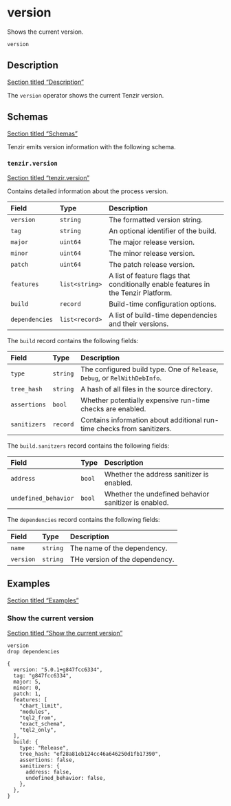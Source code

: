 # version

Shows the current version.

```tql
version
```

## Description

[Section titled “Description”](#description)

The `version` operator shows the current Tenzir version.

## Schemas

[Section titled “Schemas”](#schemas)

Tenzir emits version information with the following schema.

### `tenzir.version`

[Section titled “tenzir.version”](#tenzirversion)

Contains detailed information about the process version.

| Field          | Type           | Description                                                                        |
| :------------- | :------------- | :--------------------------------------------------------------------------------- |
| `version`      | `string`       | The formatted version string.                                                      |
| `tag`          | `string`       | An optional identifier of the build.                                               |
| `major`        | `uint64`       | The major release version.                                                         |
| `minor`        | `uint64`       | The minor release version.                                                         |
| `patch`        | `uint64`       | The patch release version.                                                         |
| `features`     | `list<string>` | A list of feature flags that conditionally enable features in the Tenzir Platform. |
| `build`        | `record`       | Build-time configuration options.                                                  |
| `dependencies` | `list<record>` | A list of build-time dependencies and their versions.                              |

The `build` record contains the following fields:

| Field        | Type     | Description                                                                |
| :----------- | :------- | :------------------------------------------------------------------------- |
| `type`       | `string` | The configured build type. One of `Release`, `Debug`, or `RelWithDebInfo`. |
| `tree_hash`  | `string` | A hash of all files in the source directory.                               |
| `assertions` | `bool`   | Whether potentially expensive run-time checks are enabled.                 |
| `sanitizers` | `record` | Contains information about additional run-time checks from sanitizers.     |

The `build.sanitzers` record contains the following fields:

| Field                | Type   | Description                                          |
| :------------------- | :----- | :--------------------------------------------------- |
| `address`            | `bool` | Whether the address sanitizer is enabled.            |
| `undefined_behavior` | `bool` | Whether the undefined behavior sanitizer is enabled. |

The `dependencies` record contains the following fields:

| Field     | Type     | Description                    |
| :-------- | :------- | :----------------------------- |
| `name`    | `string` | The name of the dependency.    |
| `version` | `string` | THe version of the dependency. |

## Examples

[Section titled “Examples”](#examples)

### Show the current version

[Section titled “Show the current version”](#show-the-current-version)

```tql
version
drop dependencies
```

```tql
{
  version: "5.0.1+g847fcc6334",
  tag: "g847fcc6334",
  major: 5,
  minor: 0,
  patch: 1,
  features: [
    "chart_limit",
    "modules",
    "tql2_from",
    "exact_schema",
    "tql2_only",
  ],
  build: {
    type: "Release",
    tree_hash: "ef28a81eb124cc46a646250d1fb17390",
    assertions: false,
    sanitizers: {
      address: false,
      undefined_behavior: false,
    },
  },
}
```